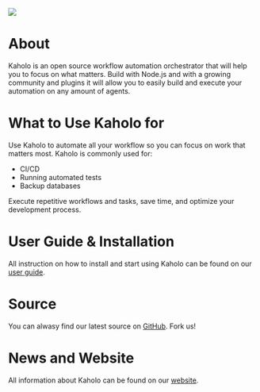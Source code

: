 [![][LogoImage]][website] 

# About
Kaholo is an open source workflow automation orchestrator that will help you to focus on what matters.
Build with Node.js and with a growing community and plugins it will allow you to easily build and execute your automation on any amount of agents.

# What to Use Kaholo for

Use Kaholo to automate all your workflow so you can focus on work that matters most. Kaholo is commonly used for:
- CI/CD 
- Running automated tests
- Backup databases

Execute repetitive workflows and tasks, save time, and optimize your development process.

# User Guide & Installation
All instruction on how to install and start using Kaholo can be found on our [user guide][UserGuide].

# Source
You can alwasy find our latest source on [GitHub]. Fork us!

# News and Website
All information about Kaholo can be found on our [website].


[LogoImage]: /logo.png
[GitHub]: https://github.com/Kaholo/PM-server
[website]: https://kaholo.io/
[UserGuide]: http://wiki.kaholo.io/

